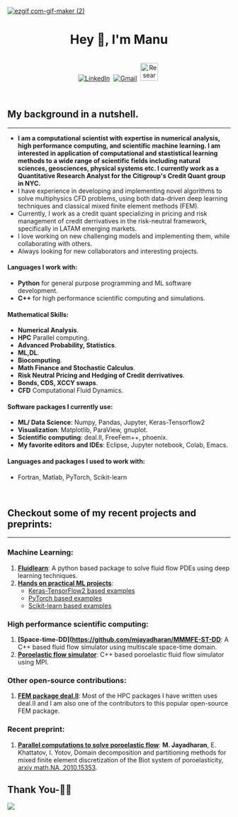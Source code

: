 



  [![ezgif com-gif-maker (2)](https://user-images.githubusercontent.com/35903705/97630615-3d917180-1a06-11eb-89ba-b0061ecd3954.gif)
](https://github.com/mjayadharan/MMMFE-ST-DD) 

<p>
  <h1 align="center"><b>Hey 👋, I'm Manu </b></h1>
</p>



<p align="center">
<br>
<a href="https://www.linkedin.com/in/manu-jayadharan/"><img  src="https://img.shields.io/badge/linkedin-%230077B5.svg?&style=for-the-badge&logo=linkedin&logoColor=white" alt="LinkedIn" /></a>&nbsp;
  <a href="mailto:manu.jayadharan@gmail.com?subject=Hola%20Sumanth"><img src="https://img.shields.io/badge/gmail-%23D14836.svg?&style=for-the-badge&logo=gmail&logoColor=white" alt="Gmail"/></a>&nbsp;
  <a href="https://www.researchgate.net/profile/Manu_Jayadharan"><img height="40px"  src="https://user-images.githubusercontent.com/35903705/97633429-792e3a80-1a0a-11eb-84d4-42cbfac54a92.png" alt="ResearchGate" /></a>&nbsp;


</p>

<br>


## My background in a nutshell.  
---------------------
- __I am a computational scientist with expertise in numerical analysis, high performance computing, and scientific machine learning. I am interested in application of computational and stastistical learning methods to a wide range of scientific fields including natural sciences, geosciences, physical systems etc.  I currently work as a Quantitative Research Analyst for the Citigroup's Credit Quant group in NYC.__
- I have experience in developing and implementing novel algorithms to solve multiphysics CFD problems, using both data-driven deep learning techniques and classical mixed finite element methods (FEM).
- Currently, I work as a credit quant specializing in pricing and risk management of credit derrivatives in the risk-neutral framework, specifically in LATAM emerging markets. 
- I love working on new challenging models and implementing them, while collaborating with others. 
- Always looking for new collaborators and interesting projects. 
#### Languages I work with: 
- __Python__ for general purpose programming and ML software development.
- __C++__ for high performance scientific computing and simulations.
#### Mathematical Skills: 
- __Numerical Analysis__.  
- __HPC__ Parallel computing.  
- __Advanced Probability, Statistics__.  
- __ML,DL__.  
- __Biocomputing__.
- __Math Finance and Stochastic Calculus__.  
- __Risk Neutral Pricing and Hedging of Credit derrivatives__.
- __Bonds, CDS, XCCY swaps__.
- __CFD__ Computational Fluid Dynamics.   




#### Software packages I currently use:
- __ML/ Data Science__: Numpy, Pandas, Jupyter, Keras-Tensorflow2
- __Visualization__: Matplotlib, ParaView, gnuplot.
- __Scientific computing__: deal.II, FreeFem++, phoenix.
- __My favorite editors and IDEs__: Eclipse, Jupyter notebook, Colab, Emacs.
#### Languages and packages I used to work with: 
- Fortran, Matlab, PyTorch, Scikit-learn

<br>
   
## Checkout some of my recent projects and preprints:  
---------------------
### Machine Learning:  
1)  __[Fluidlearn](https://github.com/mjayadharan/FluidLearn)__: A python based package to solve  fluid flow PDEs using deep learning techniques. 
2) __[Hands on practical ML projects](https://github.com/mjayadharan/ML_mini_projects)__:
   - [Keras-TensorFlow2 based examples](https://github.com/mjayadharan/ML_mini_projects/tree/master/2_Keras:TensorFLow2)
   - [PyTorch based examples](https://github.com/mjayadharan/ML_mini_projects/tree/master/4_PyTorch/01_MNIST_Example)
   - [Scikit-learn based examples](https://github.com/mjayadharan/ML_mini_projects/tree/master/1_scikit-learn-projects)

### High performance scientific computing:  
1)  __[Space-time-DD](https://github.com/mjayadharan/MMMFE-ST-DD__: A C++ based fluid flow simulator using multiscale space-time domain.
2) __[Poroelastic flow simulator](https://github.com/mjayadharan/BiotDD)__: C++ based poroelastic fluid flow simulator using MPI. 

### Other open-source contributions:
1) __[FEM package deal.II](https://www.dealii.org/authors.html)__: Most of the HPC packages I have written uses deal.II and I am also one of the contributors to this popular open-source FEM package. 

### Recent preprint:
1) __[Parallel computations to solve poroelastic flow](https://arxiv.org/abs/2010.15353)__: __M. Jayadharan__, E. Khattatov, I. Yotov, Domain decomposition and partitioning methods for mixed finite element discretization of the Biot system of poroelasticity, [arxiv math.NA, 2010.15353](https://arxiv.org/abs/2010.15353).





## Thank You-🙏🏼




![](https://komarev.com/ghpvc/?username=your-github-mjayadharan&label=NEW+COUNTER)
